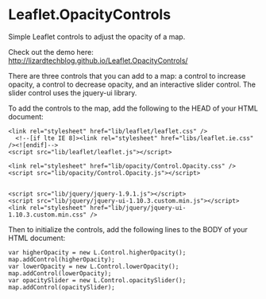 Leaflet.OpacityControls
=======================

Simple Leaflet controls to adjust the opacity of a map.

Check out the demo here: http://lizardtechblog.github.io/Leaflet.OpacityControls/

There are three controls that you can add to a map: a control to increase opacity, a control to decrease opacity, and an interactive slider control. The slider control uses the jquery-ui library.

To add the controls to the map, add the following to the HEAD of your HTML document:

    <link rel="stylesheet" href="lib/leaflet/leaflet.css" />
	  <!--[if lte IE 8]><link rel="stylesheet" href="libs/leaflet.ie.css" /><![endif]-->
    <script src="lib/leaflet/leaflet.js"></script>
    
    <link rel="stylesheet" href="lib/opacity/Control.Opacity.css" />
    <script src="lib/opacity/Control.Opacity.js"></script>
        
    
    <script src="lib/jquery/jquery-1.9.1.js"></script>
    <script src="lib/jquery/jquery-ui-1.10.3.custom.min.js"></script>
    <link rel="stylesheet" href="lib/jquery/jquery-ui-1.10.3.custom.min.css" />
    
Then to initialize the controls, add the following lines to the BODY of your HTML document:

    var higherOpacity = new L.Control.higherOpacity();
    map.addControl(higherOpacity);
    var lowerOpacity = new L.Control.lowerOpacity();
    map.addControl(lowerOpacity);
    var opacitySlider = new L.Control.opacitySlider();
    map.addControl(opacitySlider);
    
